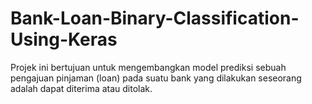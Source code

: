 # Bank-Loan-Binary-Classification-Using-Keras
Projek ini bertujuan untuk mengembangkan model prediksi sebuah pengajuan pinjaman (loan) pada suatu bank yang dilakukan seseorang adalah dapat diterima atau ditolak.
